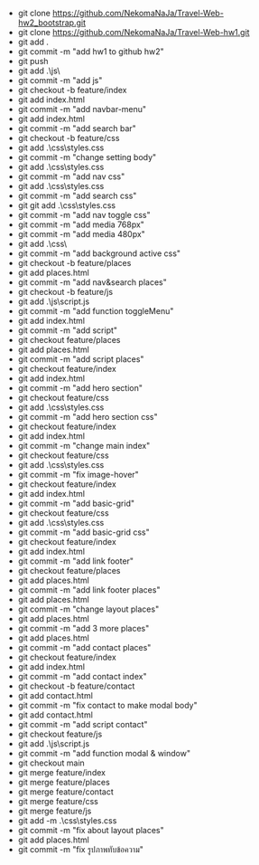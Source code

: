 - git clone https://github.com/NekomaNaJa/Travel-Web-hw2_bootstrap.git
- git clone https://github.com/NekomaNaJa/Travel-Web-hw1.git
- git add .
- git commit -m "add hw1 to github hw2"
- git push
- git add .\js\ 
- git commit -m "add js"
- git checkout -b feature/index
- git add index.html
- git commit -m "add navbar-menu"
- git add index.html
- git commit -m "add search bar"
- git checkout -b feature/css
- git add .\css\styles.css
- git commit -m "change setting body"
- git add .\css\styles.css
- git commit -m "add nav css"
- git add .\css\styles.css
- git commit -m "add search css"
- git git add .\css\styles.css
- git commit -m "add nav toggle css"
- git commit -m "add media 768px"
- git commit -m "add media 480px"
- git add .\css\
- git commit -m "add background active css"
- git checkout -b feature/places
- git add places.html
- git commit -m "add nav&search places"
- git checkout -b feature/js
- git add .\js\script.js
- git commit -m "add function toggleMenu"
- git add index.html
- git commit -m "add script"
- git checkout feature/places
- git add places.html
- git commit -m "add script places"
- git checkout feature/index
- git add index.html
- git commit -m "add hero section"
- git checkout feature/css
- git add .\css\styles.css
- git commit -m "add hero section css"
- git checkout feature/index
- git add index.html
- git commit -m "change main index"
- git checkout feature/css
- git add .\css\styles.css
- git commit -m "fix image-hover"
- git checkout feature/index
- git add index.html
- git commit -m "add basic-grid"
- git checkout feature/css
- git add .\css\styles.css
- git commit -m "add basic-grid css"
- git checkout feature/index
- git add index.html
- git commit -m "add link footer"
- git checkout feature/places
- git add places.html
- git commit -m "add link footer places"
- git add places.html
- git commit -m "change layout places"
- git add places.html
- git commit -m "add 3 more places"
- git add places.html
- git commit -m "add contact places"
- git checkout feature/index
- git add index.html
- git commit -m "add contact index"
- git checkout -b feature/contact
- git add contact.html
- git commit -m "fix contact to make modal body"
- git add contact.html
- git commit -m "add script contact"
- git checkout feature/js
- git add .\js\script.js
- git commit -m "add function modal & window"
- git checkout main
- git merge feature/index
- git merge feature/places
- git merge feature/contact
- git merge feature/css
- git merge feature/js
- git add -m .\css\styles.css
- git commit -m "fix about layout places"
- git add places.html
- git commit -m "fix รูปภาพทับข้อความ"